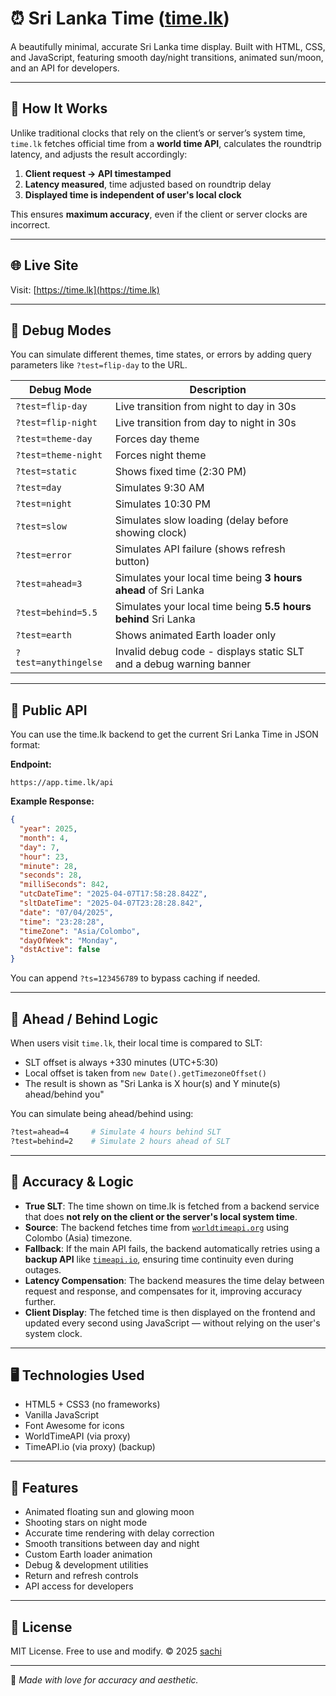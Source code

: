 # ⏰ Sri Lanka Time ([time.lk](https://time.lk))

A beautifully minimal, accurate Sri Lanka time display. Built with HTML, CSS, and JavaScript, featuring smooth day/night transitions, animated sun/moon, and an API for developers.

---

## 🔧 How It Works

Unlike traditional clocks that rely on the client’s or server’s system time, `time.lk` fetches official time from a **world time API**, calculates the roundtrip latency, and adjusts the result accordingly:

1. **Client request → API timestamped**  
2. **Latency measured**, time adjusted based on roundtrip delay  
3. **Displayed time is independent of user's local clock**  

This ensures **maximum accuracy**, even if the client or server clocks are incorrect.

---

## 🌐 Live Site  
Visit: [https://time.lk](https://time.lk)

---

## 🐛 Debug Modes

You can simulate different themes, time states, or errors by adding query parameters like `?test=flip-day` to the URL.

| Debug Mode             | Description                                                                 |
|------------------------|-----------------------------------------------------------------------------|
| `?test=flip-day`       | Live transition from night to day in 30s                                    |
| `?test=flip-night`     | Live transition from day to night in 30s                                    |
| `?test=theme-day`      | Forces day theme                                                            |
| `?test=theme-night`    | Forces night theme                                                          |
| `?test=static`         | Shows fixed time (2:30 PM)                                                  |
| `?test=day`            | Simulates 9:30 AM                                                           |
| `?test=night`          | Simulates 10:30 PM                                                          |
| `?test=slow`           | Simulates slow loading (delay before showing clock)                         |
| `?test=error`          | Simulates API failure (shows refresh button)                                |
| `?test=ahead=3`        | Simulates your local time being **3 hours ahead** of Sri Lanka              |
| `?test=behind=5.5`     | Simulates your local time being **5.5 hours behind** Sri Lanka               |
| `?test=earth`          | Shows animated Earth loader only                                            |
| `?test=anythingelse`   | Invalid debug code - displays static SLT and a debug warning banner        |

---

## 📡 Public API

You can use the time.lk backend to get the current Sri Lanka Time in JSON format:

**Endpoint:**  
```
https://app.time.lk/api
```

**Example Response:**
```json
{
  "year": 2025,
  "month": 4,
  "day": 7,
  "hour": 23,
  "minute": 28,
  "seconds": 28,
  "milliSeconds": 842,
  "utcDateTime": "2025-04-07T17:58:28.842Z",
  "sltDateTime": "2025-04-07T23:28:28.842",
  "date": "07/04/2025",
  "time": "23:28:28",
  "timeZone": "Asia/Colombo",
  "dayOfWeek": "Monday",
  "dstActive": false
}
```

You can append `?ts=123456789` to bypass caching if needed.

---

## 🧠 Ahead / Behind Logic

When users visit `time.lk`, their local time is compared to SLT:

- SLT offset is always +330 minutes (UTC+5:30)
- Local offset is taken from `new Date().getTimezoneOffset()`
- The result is shown as "Sri Lanka is X hour(s) and Y minute(s) ahead/behind you"

You can simulate being ahead/behind using:

```bash
?test=ahead=4     # Simulate 4 hours behind SLT
?test=behind=2    # Simulate 2 hours ahead of SLT
```

---

## 🎯 Accuracy & Logic

- **True SLT**: The time shown on time.lk is fetched from a backend service that does **not rely on the client or the server's local system time**.
- **Source**: The backend fetches time from [`worldtimeapi.org`](https://worldtimeapi.org/) using Colombo (Asia) timezone.
- **Fallback**: If the main API fails, the backend automatically retries using a **backup API** like [`timeapi.io`](https://timeapi.io/), ensuring time continuity even during outages.
- **Latency Compensation**: The backend measures the time delay between request and response, and compensates for it, improving accuracy further.
- **Client Display**: The fetched time is then displayed on the frontend and updated every second using JavaScript — without relying on the user's system clock.

---

## 🖥️ Technologies Used

- HTML5 + CSS3 (no frameworks)
- Vanilla JavaScript
- Font Awesome for icons
- WorldTimeAPI (via proxy)
- TimeAPI.io (via proxy) (backup)

---

## 🎨 Features

- Animated floating sun and glowing moon
- Shooting stars on night mode
- Accurate time rendering with delay correction
- Smooth transitions between day and night
- Custom Earth loader animation
- Debug & development utilities
- Return and refresh controls
- API access for developers

---

## 📜 License

MIT License. Free to use and modify. © 2025 [sachi](https://sachi.lk)

---

🩷 _Made with love for accuracy and aesthetic._
